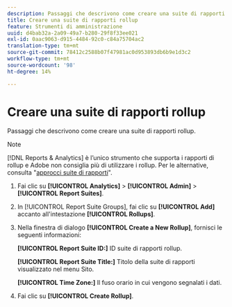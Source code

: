 ```yaml
---
description: Passaggi che descrivono come creare una suite di rapporti rollup.
title: Creare una suite di rapporti rollup
feature: Strumenti di amministrazione
uuid: d4bab32a-2a09-49a7-b280-29f8f33ee021
exl-id: 0aac9063-d915-4484-92c0-c84a75704ac2
translation-type: tm+mt
source-git-commit: 78412c2588b07f47981ac0d953893db6b9e1d3c2
workflow-type: tm+mt
source-wordcount: '98'
ht-degree: 14%

---
```


# Creare una suite di rapporti rollup

Passaggi che descrivono come creare una suite di rapporti rollup.

>[!NOTE]
>
>[!DNL Reports & Analytics] è l’unico strumento che supporta i rapporti di rollup e Adobe non consiglia più di utilizzare i rollup. Per le alternative, consulta &quot;[approcci suite di rapporti](https://experienceleague.adobe.com/docs/analytics/admin/manage-report-suites/rollup-report-suite.html)&quot;.

1. Fai clic su **[!UICONTROL Analytics]** > **[!UICONTROL Admin]** > **[!UICONTROL Report Suites]**.
1. In [!UICONTROL Report Suite Groups], fai clic su **[!UICONTROL Add]** accanto all&#39;intestazione **[!UICONTROL Rollups]**.
1. Nella finestra di dialogo **[!UICONTROL Create a New Rollup]**, fornisci le seguenti informazioni:

   **[!UICONTROL Report Suite ID:]** ID suite di rapporti rollup.

   **[!UICONTROL Report Suite Title:]** Titolo della suite di rapporti visualizzato nel menu Sito.

   **[!UICONTROL Time Zone:]** Il fuso orario in cui vengono segnalati i dati.
1. Fai clic su **[!UICONTROL Create Rollup]**.
